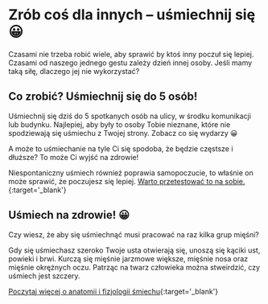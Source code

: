 # Zrób coś dla innych – uśmiechnij się 😀

Czasami nie trzeba robić wiele, aby sprawić by ktoś inny poczuł się lepiej. Czasami od naszego jednego gestu zależy dzień innej osoby. Jeśli mamy taką siłę,  dlaczego jej nie wykorzystać?

## Co zrobić? Uśmiechnij się do 5 osób!

Uśmiechnij się dziś do 5 spotkanych  osób na ulicy, w środku komunikacji lub budynku. Najlepiej, aby były to osoby Tobie nieznane, które nie spodziewają się uśmiechu z Twojej strony. Zobacz co się wydarzy 😀

A może to uśmiechanie na tyle Ci się spodoba, że będzie częstsze i dłuższe? To może Ci wyjść na zdrowie!

Niespontaniczny uśmiech również poprawia samopoczucie, to właśnie on może sprawić, że poczujesz się lepiej. [Warto przetestować to na sobie.](https://pl.sainte-anastasie.org/articles/psicologa/la-teora-del-feedback-facial-gestos-que-crean-emociones.html){:target='_blank'}

## Uśmiech na zdrowie! 😀

Czy wiesz, że aby się uśmiechnąć musi pracować na raz kilka grup mięśni?

Gdy się uśmiechasz szeroko Twoje  usta otwierają się, unoszą się kąciki ust, powieki i brwi. Kurczą się mięśnie jarzmowe większe, mięśnie nosa oraz mięśnie okrężnych oczu. Patrząc na twarz człowieka można stweirdzić, czy uśmiech jest szczery.

[Poczytaj więcej o anatomii i fizjologii śmiechu](https://mlynwiedzy.org.pl/anatomia-usmiechu/){:target='_blank'}